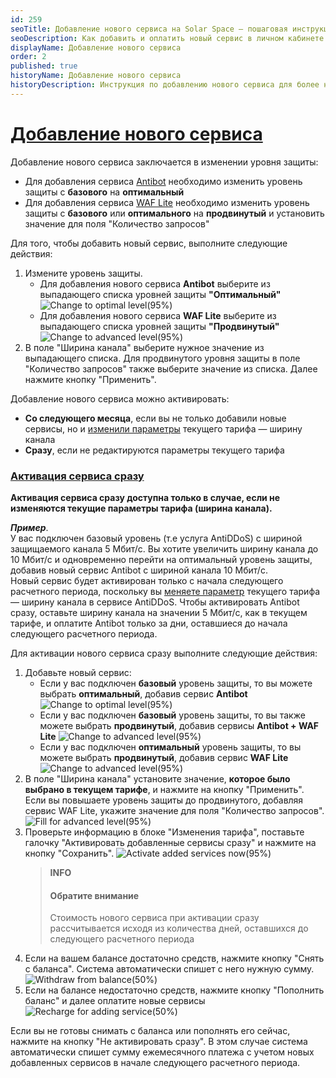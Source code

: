 ```yaml
---
id: 259
seoTitle: Добавление нового сервиса на Solar Space — пошаговая инструкция
seoDescription: Как добавить и оплатить новый сервис в личном кабинете Solar Space. Добавление нового сервиса для повышения уровня защиты
displayName: Добавление нового сервиса
order: 2
published: true
historyName: Добавление нового сервиса
historyDescription: Инструкция по добавлению нового сервиса для более надежной защиты ресурсов
---
```


# [Добавление нового сервиса](adding-new-service)

Добавление нового сервиса заключается в изменении уровня защиты:
- Для добавления сервиса [Antibot]([216]) необходимо изменить уровень защиты с **базового** на **оптимальный**
- Для добавления сервиса [WAF Lite]([234]) необходимо изменить уровень защиты с **базового** или **оптимального** на **продвинутый** и установить значение для поля "Количество запросов"

Для того, чтобы добавить новый сервис, выполните следующие действия:
1. Измените уровень защиты.
   - Для добавления нового сервиса **Antibot** выберите из выпадающего списка уровней защиты **"Оптимальный"**
![Change to optimal level(95%)](https://img.solarspace.pro/docs/change-to-optimal-level.jpg "Изменение на оптимальный уровень")
   - Для добавления нового сервиса **WAF Lite** выберите из выпадающего списка уровней защиты **"Продвинутый"**
![Change to advanced level(95%)](https://img.solarspace.pro/docs/change-to-advanced-level.jpg "Изменение на продвинутый уровень")
2. В поле "Ширина канала" выберите нужное значение из выпадающего списка. Для продвинутого уровня защиты в поле "Количество запросов" также выберите значение из списка. Далее нажмите кнопку "Применить".

Добавление нового сервиса можно активировать:
- **Со следующего месяца**, если вы не только добавили новые сервисы, но и [изменили параметры]([261]) текущего тарифа — ширину канала
- **Сразу**, если не редактируются параметры текущего тарифа

### [Активация сервиса сразу](activating-service-now)

**Активация сервиса сразу доступна только в случае, если не изменяются текущие параметры тарифа (ширина канала).**

***Пример***.  
   У вас подключен базовый уровень (т.е услуга AntiDDoS) с шириной защищаемого канала 5 Мбит/с. Вы хотите увеличить ширину канала до 10 Мбит/с и одновременно перейти на оптимальный уровень защиты, добавив новый сервис Antibot с шириной канала 10 Мбит/с.  
   Новый сервис будет активирован только с начала следующего расчетного периода, поскольку вы [меняете параметр]([261]) текущего тарифа — ширину канала в сервисе AntiDDoS. Чтобы активировать Antibot сразу, оставьте ширину канала на значении 5 Мбит/с, как в текущем тарифе, и оплатите Antibot только за дни, оставшиеся до начала следующего расчетного периода.

Для активации нового сервиса сразу выполните следующие действия:
1. Добавьте новый сервис:
   - Если у вас подключен **базовый** уровень защиты, то вы можете выбрать **оптимальный**, добавив сервис **Antibot**
![Change to optimal level(95%)](https://img.solarspace.pro/docs/change-to-optimal-level.jpg "Изменение на оптимальный уровень")
   - Если у вас подключен **базовый** уровень защиты, то вы также можете выбрать **продвинутый**, добавив сервисы **Antibot + WAF Lite**
![Change to advanced level(95%)](https://img.solarspace.pro/docs/change-to-advanced-level.jpg "Изменение на продвинутый уровень")
   - Если у вас подключен **оптимальный** уровень защиты, то вы можете выбрать **продвинутый**, добавив сервис **WAF Lite**
![Change to advanced level(95%)](https://img.solarspace.pro/docs/change-to-advanced-level.jpg "Изменение на продвинутый уровень")  
2. В поле "Ширина канала" установите значение, **которое было выбрано в текущем тарифе**, и нажмите на кнопку "Применить". Если вы повышаете уровень защиты до продвинутого, добавляя сервис WAF Lite, укажите значение для поля "Количество запросов".
![Fill for advanced level(95%)](https://img.solarspace.pro/docs/fill-for-advanced-level.jpg "Заполнение полей для продвинутого уровня") 
3. Проверьте информацию в блоке "Изменения тарифа", поставьте галочку "Активировать добавленные сервисы сразу" и нажмите на кнопку "Сохранить".
![Activate added services now(95%)](https://img.solarspace.pro/docs/activate-added-services-now.jpg "Активация добавленных сервисов сразу") 
   > **INFO**
   > #### Обратите внимание
   > Стоимость нового сервиса при активации сразу рассчитывается исходя из количества дней, оставшихся до следующего расчетного периода
4. Если на вашем балансе достаточно средств, нажмите кнопку "Снять с баланса". Система автоматически спишет с него нужную сумму.
![Withdraw from balance(50%)](https://img.solarspace.pro/docs/withdraw-from-balance.jpg "Снятие с баланса при добавлении новых сервисов") 
5. Если на балансе недостаточно средств, нажмите кнопку "Пополнить баланс" и далее оплатите новые сервисы
![Recharge for adding service(50%)](https://img.solarspace.pro/docs/recharge-for-added-service.jpg "Пополнение баланса при добавлении новых сервисов")

Если вы не готовы снимать с баланса или пополнять его сейчас, нажмите на кнопку "Не активировать сразу". В этом случае система автоматически спишет сумму ежемесячного платежа с учетом новых добавленных сервисов в начале следующего расчетного периода.